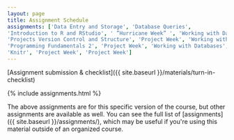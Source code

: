 ```yaml
---
layout: page
title: Assignment Schedule
assignments: ['Data Entry and Storage', 'Database Queries',
'Introduction to R and RStudio', ' ”Hurricane Week” ', 'Working with Data', 'Data Visualization',
'Projects Version Control and Structure', 'Project Week', 'Working with Spatial Data', 'Programming Fundamentals 1',
'Programming Fundamentals 2', 'Project Week', 'Working with Databases',
'Knitr', 'Project Week', 'Project Week']
---
```


[Assignment submission & checklist]({{ site.baseurl }}/materials/turn-in-checklist)

{% include assignments.html %}

The above assignments are for this specific version of the course, but other
assignments are available as well. You can see the full list of
[assignments]({{ site.baseurl }}/assignments/), which may be useful if you're using this material
outside of an organized course.

<!-- Schedule Management
- Update the `assignments:` list with `title:` from `assignments/` files. 
- Add 'Template' to `assignments:` to view the course template from `docs/`. 
- The remaining content should be left AS IS.
-->
